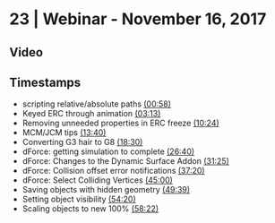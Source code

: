 # 23 | Webinar - November 16, 2017
## Video
<div class="responsive-container"><div id="player"></div></div>
<script>
      var tag = document.createElement('script');
      tag.src = "https://www.youtube.com/iframe_api";
      var firstScriptTag = document.getElementsByTagName('script')[0];
      firstScriptTag.parentNode.insertBefore(tag, firstScriptTag);
      var player;
      function onYouTubeIframeAPIReady() {
        player = new YT.Player('player', {
          videoId: 'MvdA7fDBF2c',
        });
      }
    
    function setCurrentTime(slideNum) {
    var object = [58, 193, 624, 820, 1110, 1600, 1885, 2240, 2700, 2979, 3260, 3502]
    player.seekTo(object[slideNum]);
  }
</script>
    
## Timestamps
* scripting relative/absolute paths <a href="javascript:void(0);" onclick="setCurrentTime(0)">(00:58)</a>
* Keyed ERC through animation <a href="javascript:void(0);" onclick="setCurrentTime(1)">(03:13)</a>
* Removing unneeded properties in ERC freeze <a href="javascript:void(0);" onclick="setCurrentTime(2)">(10:24)</a>
* MCM/JCM tips <a href="javascript:void(0);" onclick="setCurrentTime(3)">(13:40)</a>
* Converting G3 hair to G8 <a href="javascript:void(0);" onclick="setCurrentTime(4)">(18:30)</a>
* dForce: getting simulation to complete <a href="javascript:void(0);" onclick="setCurrentTime(5)">(26:40)</a>
* dForce: Changes to the Dynamic Surface Addon <a href="javascript:void(0);" onclick="setCurrentTime(6)">(31:25)</a>
* dForce: Collision offset error notifications <a href="javascript:void(0);" onclick="setCurrentTime(7)">(37:20)</a>
* dForce: Select Colliding Vertices <a href="javascript:void(0);" onclick="setCurrentTime(8)">(45:00)</a>
* Saving objects with hidden geometry <a href="javascript:void(0);" onclick="setCurrentTime(9)">(49:39)</a>
* Setting object visibility <a href="javascript:void(0);" onclick="setCurrentTime(10)">(54:20)</a>
* Scaling objects to new 100% <a href="javascript:void(0);" onclick="setCurrentTime(11)">(58:22)</a>
